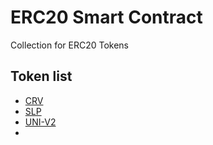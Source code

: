 # ERC20 Smart Contract
Collection for ERC20 Tokens

## Token list
- [CRV](https://etherscan.io/token/0x6c3f90f043a72fa612cbac8115ee7e52bde6e490#code)
- [SLP](https://etherscan.io/address/0xdafd66636e2561b0284edde37e42d192f2844d40#code)
- [UNI-V2](https://etherscan.io/address/0xa3509a16bbfc5992eb01cc861b615ccd8e937da8)
- 
